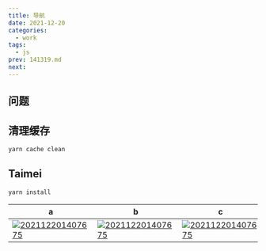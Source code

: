 ```yaml
---
title: 导航
date: 2021-12-20
categories:
  - work
tags:
  - js
prev: 141319.md
next:
---
```




<!-- more -->

## 问题


## 清理缓存

```js
yarn cache clean
```

## Taimei

```js
yarn install
```


|a|b|c|d|
|---|---|---|---|
|[![202112201407675](https://gitee.com/snowyan/image/raw/master/2021/202112201407675.png)](https://qbmzc.github.io/)|[![202112201407675](https://gitee.com/snowyan/image/raw/master/2021/202112201407675.png)](https://qbmzc.github.io/)|[![202112201407675](https://gitee.com/snowyan/image/raw/master/2021/202112201407675.png)](https://qbmzc.github.io/)|[![202112201407675](https://gitee.com/snowyan/image/raw/master/2021/202112201407675.png)](https://qbmzc.github.io/)|
